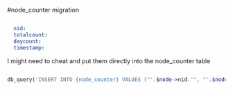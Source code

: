 #node_counter migration 

```yml

  nid:
  totalcount:
  daycount:
  timestamp:
```

I might need to cheat and put them directly into the node_counter table

```php

db_query('INSERT INTO {node_counter} VALUES ("'.$node->nid.'", "'.$node->totalcount.'", "'.$node->daycount.'", "'.$node->timestamp.'")'); 

```

